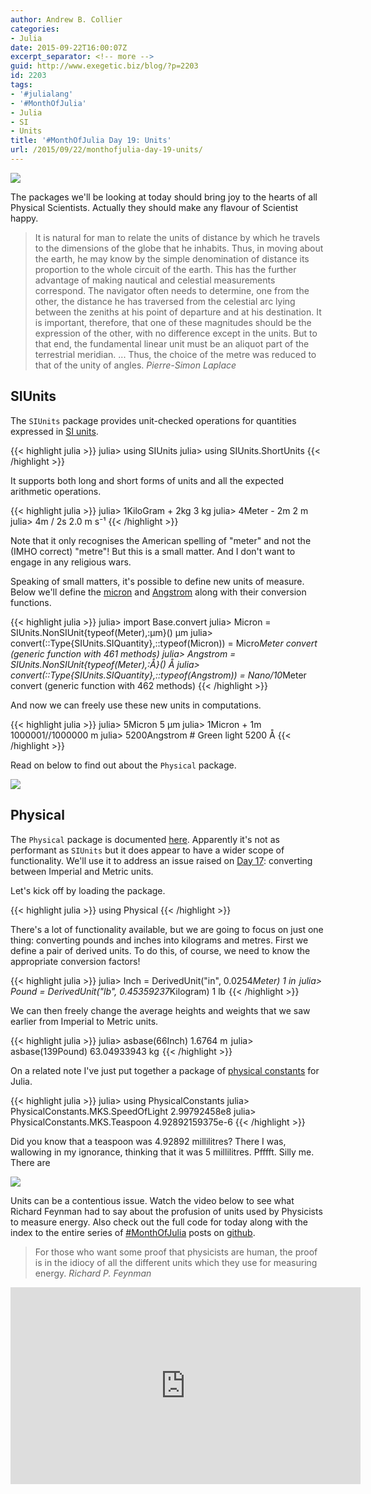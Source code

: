 ```yaml
---
author: Andrew B. Collier
categories:
- Julia
date: 2015-09-22T16:00:07Z
excerpt_separator: <!-- more -->
guid: http://www.exegetic.biz/blog/?p=2203
id: 2203
tags:
- '#julialang'
- '#MonthOfJulia'
- Julia
- SI
- Units
title: '#MonthOfJulia Day 19: Units'
url: /2015/09/22/monthofjulia-day-19-units/
---
```


<!--more-->

<img src="/img/2015/09/Julia-Logo-SIUnits.png" >

The packages we'll be looking at today should bring joy to the hearts of all Physical Scientists. Actually they should make any flavour of Scientist happy.

<blockquote>
It is natural for man to relate the units of distance by which he travels to the dimensions of the globe that he inhabits. Thus, in moving about the earth, he may know by the simple denomination of distance its proportion to the whole circuit of the earth. This has the further advantage of making nautical and celestial measurements correspond. The navigator often needs to determine, one from the other, the distance he has traversed from the celestial arc lying between the zeniths at his point of departure and at his destination. It is important, therefore, that one of these magnitudes should be the expression of the other, with no difference except in the units. But to that end, the fundamental linear unit must be an aliquot part of the terrestrial meridian. ... Thus, the choice of the metre was reduced to that of the unity of angles.
<cite>Pierre-Simon Laplace</cite> 
</blockquote>

## SIUnits

The `SIUnits`[](https://github.com/Keno/SIUnits.jl) package provides unit-checked operations for quantities expressed in [SI units](https://en.wikipedia.org/wiki/International_System_of_Units).

{{< highlight julia >}}
julia> using SIUnits
julia> using SIUnits.ShortUnits
{{< /highlight >}}

It supports both long and short forms of units and all the expected arithmetic operations.

{{< highlight julia >}}
julia> 1KiloGram + 2kg
3 kg
julia> 4Meter - 2m
2 m
julia> 4m / 2s
2.0 m s⁻¹
{{< /highlight >}}

Note that it only recognises the American spelling of "meter" and not the (IMHO correct) "metre"! But this is a small matter. And I don't want to engage in any religious wars.

Speaking of small matters, it's possible to define new units of measure. Below we'll define the [micron](https://en.wikipedia.org/wiki/Micrometre) and [Angstrom](https://en.wikipedia.org/wiki/Angstrom) along with their conversion functions.

{{< highlight julia >}}
julia> import Base.convert
julia> Micron = SIUnits.NonSIUnit{typeof(Meter),:µm}()
µm
julia> convert(::Type{SIUnits.SIQuantity},::typeof(Micron)) = Micro*Meter
convert (generic function with 461 methods)
julia> Angstrom = SIUnits.NonSIUnit{typeof(Meter),:Å}()
Å
julia> convert(::Type{SIUnits.SIQuantity},::typeof(Angstrom)) = Nano/10*Meter
convert (generic function with 462 methods)
{{< /highlight >}}

And now we can freely use these new units in computations.

{{< highlight julia >}}
julia> 5Micron
5 µm
julia> 1Micron + 1m
1000001//1000000 m
julia> 5200Angstrom # Green light
5200 Å
{{< /highlight >}}

Read on below to find out about the `Physical` package.

[![](http://imgs.xkcd.com/comics/converting_to_metric.png)](http://www.explainxkcd.com/wiki/index.php/526:_Converting_to_Metric)

## Physical

The `Physical` package is documented [here](https://github.com/ggggggggg/Physical.jl). Apparently it's not as performant as `SIUnits` but it does appear to have a wider scope of functionality. We'll use it to address an issue raised on [Day 17](http://www.exegetic.biz/blog/2015/09/monthofjulia-day-17-datasets-from-r/): converting between Imperial and Metric units.

Let's kick off by loading the package.

{{< highlight julia >}}
using Physical
{{< /highlight >}}

There's a lot of functionality available, but we are going to focus on just one thing: converting pounds and inches into kilograms and metres. First we define a pair of derived units. To do this, of course, we need to know the appropriate conversion factors!

{{< highlight julia >}}
julia> Inch = DerivedUnit("in", 0.0254*Meter)
1 in 
julia> Pound = DerivedUnit("lb", 0.45359237*Kilogram)
1 lb 
{{< /highlight >}}

We can then freely change the average heights and weights that we saw earlier from Imperial to Metric units.

{{< highlight julia >}}
julia> asbase(66Inch)
1.6764 m 
julia> asbase(139Pound)
63.04933943 kg 
{{< /highlight >}}

On a related note I've just put together a package of [physical constants](https://github.com/DataWookie/PhysicalConstants.jl) for Julia.

{{< highlight julia >}}
julia> using PhysicalConstants
julia> PhysicalConstants.MKS.SpeedOfLight
2.99792458e8
julia> PhysicalConstants.MKS.Teaspoon
4.92892159375e-6
{{< /highlight >}}

Did you know that a teaspoon was 4.92892 millilitres? There I was, wallowing in my ignorance, thinking that it was 5 millilitres. Pfffft. Silly me. There are

<img src="/img/2015/09/teaspoon-volume.png" >

Units can be a contentious issue. Watch the video below to see what Richard Feynman had to say about the profusion of units used by Physicists to measure energy. Also check out the full code for today along with the index to the entire series of [#MonthOfJulia](https://twitter.com/search?q=%23MonthOfJulia&src=typd) posts on [github](https://github.com/DataWookie/MonthOfJulia).

<blockquote>
For those who want some proof that physicists are human, the proof is in the idiocy of all the different units which they use for measuring energy.
<cite>Richard P. Feynman</cite>
</blockquote>

<iframe width="560" height="315" src="https://www.youtube.com/embed/roX2NXDUTsM" frameborder="0" allowfullscreen></iframe>